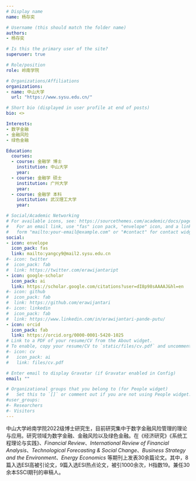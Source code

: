 ```yaml
---
# Display name
name: 杨存奕

# Username (this should match the folder name)
authors:
- 杨存奕

# Is this the primary user of the site?
superuser: true

# Role/position
role: 岭南学院

# Organizations/Affiliations
organizations:
- name: 中山大学
  url: "https://www.sysu.edu.cn/"

# Short bio (displayed in user profile at end of posts)
bio: <>

Interests:
- 数字金融
- 金融风险
- 绿色金融

Education:
  courses:
  - course: 金融学 博士
    institution: 中山大学
    year:
  - course: 金融学 硕士
    institution: 广州大学
    year: 
  - course: 金融学 本科
    institution: 武汉理工大学
    year: 

# Social/Academic Networking
# For available icons, see: https://sourcethemes.com/academic/docs/page-builder/#icons
#   For an email link, use "fas" icon pack, "envelope" icon, and a link in the
#   form "mailto:your-email@example.com" or "#contact" for contact widget.
social:
- icon: envelope
  icon_pack: fas
  link: mailto:yangcy9@mail2.sysu.edu.cn
#- icon: twitter
#  icon_pack: fab
#  link: https://twitter.com/erawijantaript
- icon: google-scholar
  icon_pack: ai
  link: https://scholar.google.com/citations?user=dI8p98sAAAAJ&hl=en
#- icon: github
#  icon_pack: fab
#  link: https://github.com/erawijantari
#- icon: linkedin
#  icon_pack: fab
#  link: https://www.linkedin.com/in/erawijantari-pande-putu/
- icon: orcid
  icon_pack: fab
  link: https://orcid.org/0000-0001-5420-1025
# Link to a PDF of your resume/CV from the About widget.
# To enable, copy your resume/CV to `static/files/cv.pdf` and uncomment the lines below.
#- icon: cv
#   icon_pack: ai
#   link: files/cv.pdf

# Enter email to display Gravatar (if Gravatar enabled in Config)
email: ""

# Organizational groups that you belong to (for People widget)
#   Set this to `[]` or comment out if you are not using People widget.
#user_groups:
#- Researchers
#- Visitors
---
```


中山大学岭南学院2022级博士研究生，目前研究集中于数字金融风险管理的理论与应用。研究领域为数字金融、金融风险以及绿色金融。在《经济研究》《系统工程理论与实践》、_Financial Review_、_International Review of Financial Analysis_、_Technological Forecasting & Social Change_、_Business Strategy and the Environment_、_Energy Economics_ 等期刊上发表30余篇论文。其中，8篇入选ESI高被引论文，9篇入选ESI热点论文，被引1000余次，H指数19。兼任30余本SSCI期刊的审稿人。
